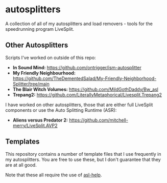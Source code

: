# autosplitters
A collection of all of my autosplitters and load removers - tools for the speedrunning program LiveSplit.

## Other Autosplitters
Scripts I've worked on outside of this repo:
- **In Sound Mind:** https://github.com/ontrigger/ism-autosplitter
- **My Friendly Neighbourhood:** https://github.com/TheDementedSalad/My-Friendly-Neighborhood-Splitter/tree/main
- **The Blair Witch Volumes:** https://github.com/MildGothDaddy/Bw_asl
- **Trepang2:** https://github.com/LiterallyMetaphorical/Livesplit.Trepang2

I have worked on other autosplitters, those that are either
full LiveSplit components or use the Auto Splitting Runtime (ASR):
- **Aliens versus Predator 2:** https://github.com/mitchell-merry/LiveSplit.AVP2

## Templates
This repository contains a number of template files that I use frequently in my autosplitters.
You are free to use these, but I don't guarantee that they are at all good.

Note that these all require the use of [asl-help](https://github.com/just-ero/asl-help/).